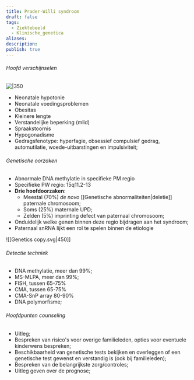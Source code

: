 ```yaml
---
title: Prader-Willi syndroom
draft: false
tags:
  - Ziektebeeld
  - Klinische_genetica
aliases: 
description: 
publish: true
---
```


###### Hoofd verschijnselen
![|350](https://i.imgur.com/5QE1deZ.png)

- Neonatale hypotonie
- Neonatale voedingsproblemen
- Obesitas
- Kleinere lengte
- Verstandelijke beperking (mild)
- Spraakstoornis
- Hypogonadisme
- Gedragsfenotype: hyperfagie, obsessief compulsief gedrag, automutilatie, woede-uitbarstingen en impulsiviteit;

###### Genetische oorzaken
- Abnormale DNA methylatie in specifieke PM regio
- Specifieke PW regio: 15q11.2-13
- **Drie hoofdoorzaken**:
	- Meestal (70%) *de novo* [[Genetische abnormaliteiten|deletie]] paternale chromosoom;
	- Soms (25%) maternale UPD;
	- Zelden (5%) imprinting defect van paternaal chromosoom;
- Onduidelijk welke genen binnen deze regio bijdragen aan het syndroom;
- Paternaal snRNA lijkt een rol te spelen binnen de etiologie

![[Genetics copy.svg|450]]

###### Detectie techniek
- DNA methylatie, meer dan 99%;
- MS-MLPA, meer dan 99%;
- FISH, tussen 65-75%
- CMA, tussen 65-75%
- CMA-SnP array 80-90%
- DNA polymorfisme;

###### Hoofdpunten counseling
- Uitleg;
- Bespreken van risico's voor overige familieleden, opties voor eventuele kinderwens bespreken;
- Beschikbaarheid van genetische tests bekijken en overleggen of een genetische test gewenst en verstandig is (ook bij familieleden);
- Bespreken van de belangrijkste zorg/controles;
- Uitleg geven over de prognose;